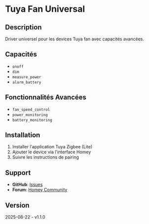 # Tuya Fan Universal

## Description
Driver universel pour les devices Tuya fan avec capacités avancées.

## Capacités
- `onoff`
- `dim`
- `measure_power`
- `alarm_battery`

## Fonctionnalités Avancées
- `fan_speed_control`
- `power_monitoring`
- `battery_monitoring`

## Installation
1. Installer l'application Tuya Zigbee (Lite)
2. Ajouter le device via l'interface Homey
3. Suivre les instructions de pairing

## Support
- **GitHub**: [Issues](https://github.com/dlnraja/com.tuya.zigbee/issues)
- **Forum**: [Homey Community](https://community.homey.app)

## Version
2025-08-22 - v1.1.0